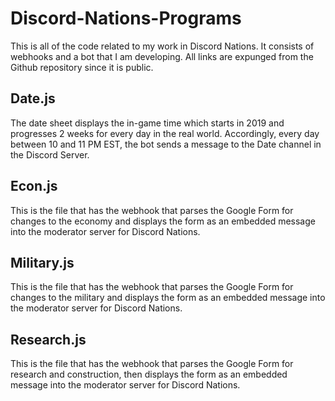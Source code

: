 # Discord-Nations-Programs
This is all of the code related to my work in Discord Nations. It consists of webhooks and a bot that I am developing. All links are expunged from the Github repository since it is public.

## Date.js
The date sheet displays the in-game time which starts in 2019 and progresses 2 weeks for every day in the real world. Accordingly, every day between 10 and 11 PM EST, the bot sends a message to the Date channel in the Discord Server.

## Econ.js
This is the file that has the webhook that parses the Google Form for changes to the economy and displays the form as an embedded message into the moderator server for Discord Nations.

## Military.js
This is the file that has the webhook that parses the Google Form for changes to the military and displays the form as an embedded message into the moderator server for Discord Nations.

## Research.js
This is the file that has the webhook that parses the Google Form for research and construction, then displays the form as an embedded message into the moderator server for Discord Nations.
